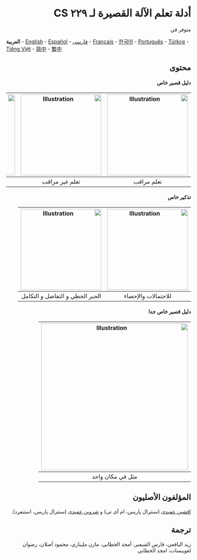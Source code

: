 <span dir="rtl" align="right">

# أدلة تعلم الآلة القصيرة لـ CS ۲۲۹

متوفر في

</span>

**العربية** -  [English](https://github.com/afshinea/stanford-cs-229-machine-learning/tree/master/en) -  [Español](https://github.com/afshinea/stanford-cs-229-machine-learning/tree/master/es) -  [فارسی](https://github.com/afshinea/stanford-cs-229-machine-learning/tree/master/fa) -  [Français](https://github.com/afshinea/stanford-cs-229-machine-learning/tree/master/fr) -  [한국어](https://stanford.edu/~shervine/l/ko/teaching/cs-229/cheatsheet-machine-learning-tips-and-tricks) -  [Português](https://github.com/afshinea/stanford-cs-229-machine-learning/tree/master/pt) -  [Türkçe](https://github.com/afshinea/stanford-cs-229-machine-learning/tree/master/tr) - [Tiếng Việt](https://github.com/afshinea/stanford-cs-229-machine-learning/tree/master/vi) -  [简中](https://github.com/afshinea/stanford-cs-229-machine-learning/tree/master/zh) -  [繁中](https://github.com/afshinea/stanford-cs-229-machine-learning/tree/master/zh-tw)

<span dir="rtl" align="right">

## محتوى
#### دليل قصير خاص
|<a href="https://github.com/afshinea/stanford-cs-229-machine-learning/blob/master/ar/cheatsheet-supervised-learning.pdf"><img src="https://stanford.edu/~shervine/teaching/cs-229/illustrations/cover/fa-001.png?" alt="Illustration" width="220px"/></a>|<a href="https://github.com/afshinea/stanford-cs-229-machine-learning/blob/master/ar/cheatsheet-unsupervised-learning.pdf"><img src="https://stanford.edu/~shervine/teaching/cs-229/illustrations/cover/fa-002.png?" alt="Illustration" width="220px"/></a>|<a href="https://github.com/afshinea/stanford-cs-229-machine-learning/blob/master/ar/cheatsheet-deep-learning.pdf"><img src="https://stanford.edu/~shervine/teaching/cs-229/illustrations/cover/fa-003.png?" alt="Illustration" width="220px"/></a>|<a href="https://github.com/afshinea/stanford-cs-229-machine-learning/blob/master/ar/cheatsheet-machine-learning-tips-and-tricks.pdf"><img src="https://stanford.edu/~shervine/teaching/cs-229/illustrations/cover/fa-004.png?" alt="Illustration" width="220px"/></a>|
|:--:|:--:|:--:|:--:|
|تعلم مراقب|تعلم غير مراقب|تعلم متعمق|لنصائح وحيل تعلّم الآلة



#### تذكير خاص
|<a href="https://github.com/afshinea/stanford-cs-229-machine-learning/blob/master/ar/refresher-probabilities-statistics.pdf"><img src="https://stanford.edu/~shervine/teaching/cs-229/illustrations/cover/fa-005.png" alt="Illustration" width="220px"/></a>|<a href="https://github.com/afshinea/stanford-cs-229-machine-learning/blob/master/ar/refresher-algebra-calculus.pdf"><img src="https://stanford.edu/~shervine/teaching/cs-229/illustrations/cover/fa-006.png" alt="Illustration" width="220px"/></a>|
|:--:|:--:|
|للاحتمالات والإحصاء|الجبر الخطي و التفاضل و التكامل


#### دليل قصير خاص جدا
|<a href="https://github.com/afshinea/stanford-cs-229-machine-learning/blob/master/ar/super-cheatsheet-machine-learning.pdf"><img src="https://stanford.edu/~shervine/teaching/cs-229/illustrations/cover/fa-007.png" alt="Illustration" width="400px"/></a>|
|:--:|
|مثل في مكان واحد


## المؤلفون الأصليون

[افشین عمیدی](https://twitter.com/afshinea) (سنترال پاریس، ام آی تی) و [شروین عمیدی](https://twitter.com/shervinea) (سنترال پاریس، استنفرد).

## ترجمة
زيد اليافعي، فارس القنيعير، أمجد الخطابي، مازن مليباري، محمود أصلان، رضوان لغوينسات، امجد الخطابي

</span>

